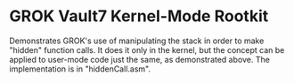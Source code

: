 
# GROK Vault7 Kernel-Mode Rootkit

Demonstrates GROK's use of manipulating the stack in order to make "hidden" function calls.  It does it only in the kernel, but the concept can be applied to user-mode code just the same, as demonstrated above.  The implementation is in "hiddenCall.asm".
